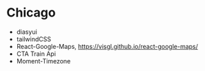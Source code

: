# Chicago 
- diasyui
- tailwindCSS
- React-Google-Maps, https://visgl.github.io/react-google-maps/
- CTA Train Api 
- Moment-Timezone
